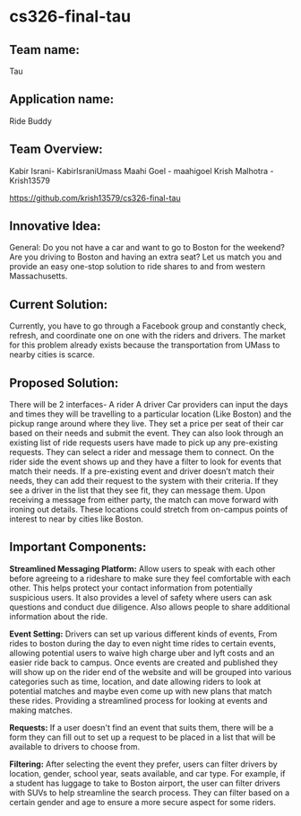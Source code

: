 # cs326-final-tau

## **Team name:**
Tau

## **Application name:**
Ride Buddy

## **Team Overview:**
Kabir Israni- KabirIsraniUmass
Maahi Goel  - maahigoel
Krish Malhotra - Krish13579

https://github.com/krish13579/cs326-final-tau

## **Innovative Idea:**
General:
Do you not have a car and want to go to Boston for the weekend? Are you driving to Boston and having an extra seat? Let us match you and provide an easy one-stop solution to ride shares to and from western Massachusetts. 

## **Current Solution:**
Currently, you have to go through a Facebook group and constantly check, refresh, and coordinate one on one with the riders and drivers. The market for this problem already exists because the transportation from UMass to nearby cities is scarce. 

## **Proposed Solution:**
There will be 2 interfaces-
A rider
A driver
Car providers can input the days and times they will be travelling to a particular location (Like Boston) and the pickup range around where they live. They set a price per seat of their car based on their needs and submit the event. They can also look through an existing list of ride requests users have made to pick up any pre-existing requests. They can select a rider and message them to connect.
On the rider side the event shows up and they have a filter to look for events that match their needs. If a pre-existing event and driver doesn’t match their needs, they can add their request to the system with their criteria. If they see a driver in the list that they see fit, they can message them. Upon receiving a message from either party, the match can move forward with ironing out details.
These locations could stretch from on-campus points of interest to near by cities like Boston.

## **Important Components:**
**Streamlined Messaging Platform:**
Allow users to speak with each other before agreeing to a rideshare to make sure they feel comfortable with each other. This helps protect your contact information from potentially suspicious users. It also provides a level of safety where users can ask questions and conduct due diligence. Also allows people to share additional information about the ride. 

**Event Setting:**
Drivers can set up various different kinds of events, From rides to boston during the day to even night time rides to certain events, allowing potential users to waive high charge uber and lyft costs and an easier ride back to campus. Once events are created and published they will show up on the rider end of the website and will be grouped into various categories such as time, location, and date allowing riders to look at potential matches and maybe even come up with new plans that match these rides. Providing a streamlined process for looking at events and making matches. 

**Requests:**
If a user doesn't find an event that suits them, there will be a form they can fill out to set up a request to be placed in a list that will be available to drivers to choose from. 

**Filtering:**
After selecting the event they prefer, users can filter drivers by location, gender, school year, seats available, and car type. For example, if a student has luggage to take to Boston airport, the user can filter drivers with SUVs to help streamline the search process. They can filter based on a certain gender and age to ensure a more secure aspect for some riders. 

